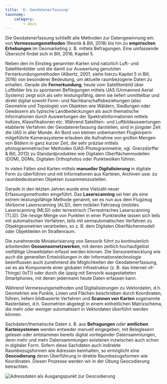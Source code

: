 ```yaml
---
title: 'E: Geodatenerfassung'
taxonomy:
    category:
        - docs
---
```

Die Geodatenerfassung schließt alle Methoden zur Datengewinnung ein: von **Vermessungsmethoden** (Resnik & Bill, 2018) bis hin zu **empirischen Erhebungen** im Geomarketing z. B. mittels Befragungen. Eine umfassende Übersicht findet sich in Bill, 2016, Kapitel 5. 

Neben den im Einstieg genannten Karten sind natürlich Luft- und Satellitenbilder und die damit zur Auswertung genutzten Fernerkundungsmethoden (Albertz, 2001, siehe hierzu Kapitel 5 in Bill, 2016) von besonderer Bedeutung, um aktuelle raumbezogene Daten zu erhalten. Gerade die **Fernerkundung**, heute vom Satellitenbild über Luftbilder bis zu spontanen Befliegungen mittels UAS (Unmanned Aerial Systems) zeigt sich als sehr leistungsfähig, denn sie liefert unmittelbar und direkt digital sowohl Form- und Nachbarschaftsbeziehungen (also Geometrie und Topologie) von Objekten wie Wäldern, Siedlungen oder Gewässern als typische Landbedeckungen als auch thematische Informationen durch Auswertungen der Spektralinformationen mittels Indizes, Klassifikationen etc. Während Satelliten- und Luftbildauswertungen etablierte Verfahren der Geodatenerfassung darstellen, sind in jüngster Zeit die UAS in aller Munde. An Bord von kleinen unbemannten Flugkörpern mitgeführte Kamerasysteme erlauben die Aufnahme von großen Mengen von Bildern in ganz kurzer Zeit, die sehr präzise mittels photogrammetrischer Methoden (UAS-Photogrammetrie, vgl. Grenzdörffer & Bill, 2013) zu Standardprodukten wie Digitalen Oberflächenmodellen (DOM), DGMs, Digitalen Orthophotos oder Punktwolken führen.

In vielen Fällen sind Karten mittels **manueller Digitalisierung** in digitale Form zu überführen und mit Informationen aus Karteien, Archiven usw. zu raumbedeutsamen Objekten zusammenzustellen.

Gerade in den letzten Jahren wurde eine Vielzahl neuer Erfassungsmethoden eingeführt. Das **Laserscanning** sei hier als eine extrem leistungsfähige Methode genannt, sei es nun aus dem Flugzeug (Airborne Laserscanning (ALS)), dem mobilen Fahrzeug (mobiles Laserscanning (MLS)) oder terrestrisch (Terrestrisches Laserscanning (TLS)). Die riesige Menge von Punkten in einer Punktwolke lassen sich teils mit automatischen Verfahren, teils mit semiautomatischen Verfahren zu Objektgeometrien verarbeiten, so z. B. dem Digitalen Oberflächenmodell oder Objektteilen im Straßenraum.

Die zunehmende Miniaturisierung von Sensorik führt zu kontinuierlich arbeitenden **Geosensornetzwerken**, mit denen zeitlich hochaufgelöst vielfältige Umweltdaten erfasst werden können. Die Sensorentwicklung wie auch die generellen Entwicklungen in der Informationstechnologie beeinflussen auch zunehmend die Möglichkeiten der Geodatenerfassung, sei es als Komponente einer globalen Infrastruktur (z. B. das Internet-of-Things) (IoT)) oder durch die üppig mit Sensorik ausgestatteten Smartphones, mit denen jedermann heute Daten erfassen kann.

Während Vermessungsmethoden und Digitalisierungen zu Vektordaten, d.h. Geometrien wie Punkte, Linien und Flächen beschrieben durch Koordinaten, führen, liefern bildbasierte Verfahren und **Scannen von Karten** sogenannte Rasterdaten, d.h. Geometrien abgelegt in einem einheitlichen Matrixschema, die mehr oder weniger automatisiert in Vektordaten überführt werden können.

Sachdaten/thematische Daten z. B. aus **Befragungen** oder **amtlichen Karteisystemen** werden entweder manuell eingegeben, mit Beleglesern gelesen oder entstammen bereits digital vorliegender Datensammlungen, denn mehr und mehr Datensammlungen existieren inzwischen auch schon in digitaler Form. Sofern diese Sachdaten auch indirekte Raumbezugsformen wie Adressen beinhalten, so ermöglicht eine **Geocodierung** deren Überführung in direkte Raumbezugsformen wie Koordinaten. Diesen Prozesse werden wir in der Übung Geocodierung betrachten.

![](Geocoding.png?lightbox=800&resize=300&classes=caption "Adressdaten als Ausgangspunkt zur Geocodierung")
